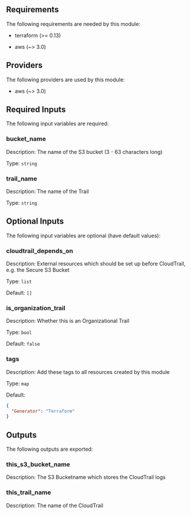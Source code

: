 ## Requirements

The following requirements are needed by this module:

- terraform (>= 0.13)

- aws (~> 3.0)

## Providers

The following providers are used by this module:

- aws (~> 3.0)

## Required Inputs

The following input variables are required:

### bucket\_name

Description: The name of the S3 bucket (3 - 63 characters long)

Type: `string`

### trail\_name

Description: The name of the Trail

Type: `string`

## Optional Inputs

The following input variables are optional (have default values):

### cloudtrail\_depends\_on

Description: External resources which should be set up before CloudTrail, e.g. the Secure S3 Bucket

Type: `list`

Default: `[]`

### is\_organization\_trail

Description: Whether this is an Organizational Trail

Type: `bool`

Default: `false`

### tags

Description: Add these tags to all resources created by this module

Type: `map`

Default:

```json
{
  "Generator": "Terraform"
}
```

## Outputs

The following outputs are exported:

### this\_s3\_bucket\_name

Description: The S3 Bucketname which stores the CloudTrail logs

### this\_trail\_name

Description: The name of the CloudTrail

